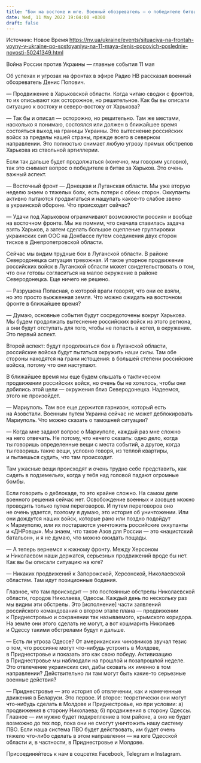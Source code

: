 ```yaml
---
title: "Бои на востоке и юге. Военный обозреватель — о победителе битвы за Харьков, активизации в Приднестровье и угрозе окружения войск Украины"
date: Wed, 11 May 2022 19:04:00 +0300
draft: false
---
```

Источник: Новое Время https://nv.ua/ukraine/events/situaciya-na-frontah-voyny-v-ukraine-po-sostoyaniyu-na-11-maya-denis-popovich-poslednie-novosti-50241349.html


Война России против Украины — главные события 11 мая

Об успехах и угрозах на фронтах в эфире Радио НВ рассказал военный обозреватель Денис Попович.

— Продвижение в Харьковской области. Когда читаю сводки с фронтов, то их описывают как осторожное, но решительное. Как бы вы описали ситуацию к востоку и северо-востоку от Харькова?

— Так бы и описал — осторожно, но решительно. Там же местами, насколько я понимаю, состоялся или должен в ближайшее время состояться выход на границы Украины. Это вытеснение российских войск за пределы нашей страны, прежде всего в северном направлении. Это полностью снимает любую угрозу прямых обстрелов Харькова из ствольной артиллерии.

Если так дальше будет продолжаться (конечно, мы говорим условно), так это снимает вопрос о победителе в битве за Харьков. Это очень важный аспект.

— Восточный фронт — Донецкая и Луганская области. Мы уже вторую неделю знаем о тяжелых боях, есть потери с обеих сторон. Оккупанты активно пытаются продвигаться и нащупать какое-то слабое звено в украинской обороне. Что происходит сейчас?

— Удачи под Харьковом ограничивают возможности россиян и вообще на восточном фронте. Мы же помним, что сначала ставилась задача взять Харьков, а затем сделать большое оцепление группировки украинских сил ООС на Донбассе путем соединения двух сторон тисков в Днепропетровской области.

Сейчас мы видим трудные бои в Луганской области. В районе Северодонецка ситуация тревожная. И такое упорное продвижение российских войск в Луганской области может свидетельствовать о том, что они готовы согласиться на малое окружение в районе Северодонецка. Еще ничего не решено.

— Разрушена Попасная, о которой враги говорят, что они ее взяли, но это просто выжженная земля. Что можно ожидать на восточном фронте в ближайшее время?

— Думаю, основные события будут сосредоточены вокруг Харькова. Мы будем продолжать вытеснение российских войск из этого региона, а они будут отступать для того, чтобы не попасть в котел, в окружение. Это первый аспект.

Второй аспект: будут продолжаться бои в Луганской области, российские войска будут пытаться окружить наши силы. Там обе стороны находятся на грани истощения: в большей степени российские войска, потому что они наступают.

В ближайшее время мы еще будем слышать о тактическом продвижении российских войск, но очень бы не хотелось, чтобы они добились этой цели — окружения близ Северодонецка. Надеемся, этого не произойдет.

— Мариуполь. Там все еще держится гарнизон, который есть на Азовстали. Военным путем Украина сейчас не может деблокировать Мариуполь. Что можно сказать о тамошней ситуации?

— Когда мне задают вопрос о Мариуполе, каждый раз мне сложно на него отвечать. Не потому, что нечего сказать: одно дело, когда ты говоришь определенные вещи с места событий, а другое, когда ты говоришь такие вещи, условно говоря, из теплой квартиры, и пытаешься судить, что там происходит.

Там ужасные вещи происходят и очень трудно себе представить, как сидеть в подземельях, когда у тебя над головой падают огромные бомбы.

Если говорить о деблокаде, то это крайне сложно. На самом деле военного решения сейчас нет. Освобождение военных и азовцев можно проводить только путем переговоров. И путем переговоров оно не очень удается, поэтому я думаю, это история об уничтожении. Или они дождутся наших войск, которые рано или поздно подойдут к Мариуполю, или их постараются уничтожить российские оккупанты и «ДНРовцы». Мы знаем, что такое Азов для России — это «нацистский батальон», и я не думаю, что можно ожидать пощады.

— А теперь вернемся к южному фронту. Между Херсоном и Николаевом наши держатся, серьезных продвижений вроде бы нет. Как вы бы описали ситуацию на юге?

— Никаких продвижений к Запорожской, Херсонской, Николаевской областям. Там идут позиционные бодания.

Главное, что там происходит — это постоянные обстрелы Николаевской области, городов Николаева, Одессы. Каждый день по нескольку раз мы видим эти обстрелы. Это [исполнение] части заявлений российского командования о втором этапе плана — продвижении к Приднестровью и сохранении так называемого, крымского коридора. На земле они этого сделать не могут, а вот кошмарить Николаев и Одессу такими обстрелами будут и дальше.

— Есть ли угроза Одессе? От американских чиновников звучал тезис о том, что россияне могут что-нибудь устроить в Молдове, в Приднестровье и показать это как свою победу. Активизацию в Приднестровье мы наблюдали на прошлой и позапрошлой неделе. Это отвлечение украинских сил, дабы сковать их именно в том направлении? Действительно ли там могут быть какие-то серьезные военные действия?

— Приднестровье — это история об отвлечении, как и намеченные движения в Беларуси. Это первое. И второе: теоретически они могут что-нибудь сделать в Молдове и Приднестровье, но при условии: а) продвижения в сторону Николаева; б) продвижения в сторону Одессы. Главное — им нужно будет подкрепление в том районе, а оно не будет возможно до тех пор, пока они не смогут уничтожить нашу систему ПВО. Если наша система ПВО будет действовать, им будет очень тяжело что-либо сделать в этом направлении — на юге Одесской области и, в частности, в Приднестровье и Молдове.

Присоединяйтесь к нам в соцсетях Facebook, Telegram и Instagram.
